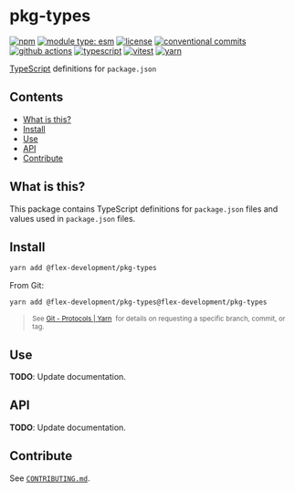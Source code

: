 # pkg-types

[![npm](https://img.shields.io/npm/v/@flex-development/pkg-types.svg)](https://npmjs.com/package/@flex-development/pkg-types)
[![module type: esm](https://img.shields.io/badge/module%20type-esm-brightgreen)](https://github.com/voxpelli/badges-cjs-esm)
[![license](https://img.shields.io/github/license/flex-development/pkg-types.svg)](LICENSE.md)
[![conventional commits](https://img.shields.io/badge/-conventional%20commits-fe5196?logo=conventional-commits&logoColor=ffffff)](https://conventionalcommits.org/)
[![github actions](http://img.shields.io/badge/-github%20actions-2088ff?style=flat&logo=github-actions&logoColor=ffffff)](https://github.com/features/actions)
[![typescript](https://img.shields.io/badge/-typescript-3178c6?logo=typescript&logoColor=ffffff)](https://typescriptlang.org/)
[![vitest](https://img.shields.io/badge/-vitest-6e9f18?style=flat&logo=vitest&logoColor=ffffff)](https://vitest.dev/)
[![yarn](https://img.shields.io/badge/-yarn-2c8ebb?style=flat&logo=yarn&logoColor=ffffff)](https://yarnpkg.com/)

[TypeScript][1] definitions for `package.json`

## Contents

- [What is this?](#what-is-this)
- [Install](#install)
- [Use](#use)
- [API](#api)
- [Contribute](#contribute)

## What is this?

This package contains TypeScript definitions for `package.json` files and values used in `package.json` files.

## Install

```sh
yarn add @flex-development/pkg-types
```

From Git:

```sh
yarn add @flex-development/pkg-types@flex-development/pkg-types
```

<blockquote>
  <small>
    See <a href='https://yarnpkg.com/features/protocols#git'>Git - Protocols | Yarn</a>
    &nbsp;for details on requesting a specific branch, commit, or tag.
  </small>
</blockquote>

## Use

**TODO**: Update documentation.

## API

**TODO**: Update documentation.

## Contribute

See [`CONTRIBUTING.md`](CONTRIBUTING.md).

[1]: https://typescriptlang.org/
